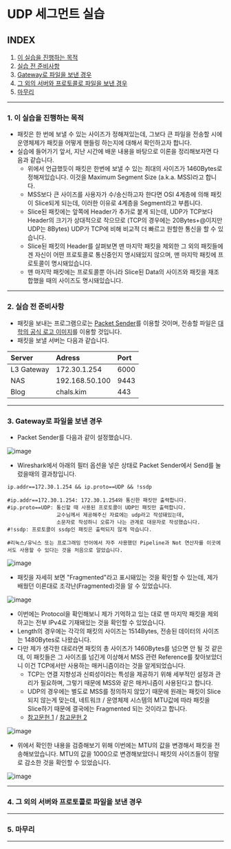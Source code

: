 # UDP 세그먼트 실습

## INDEX
1. [이 실습을 진행하는 목적](#1-이-실습을-진행하는-목적)
2. [실습 전 준비사항](#2-실습-전-준비사항)
3. [Gateway로 파일을 보낸 경우](#3-gateway로-파일을-보낸-경우)
4. [그 외의 서버와 프로토콜로 파일을 보낸 경우](#4-그-외의-서버와-프로토콜로-파일을-보낸-경우)
5. [마무리](#5-마무리)
---
### 1. 이 실습을 진행하는 목적
- 패킷은 한 번에 보낼 수 있는 사이즈가 정해져있는데, 그보다 큰 파일을 전송할 시에 운영체제가 패킷을 어떻게 핸들링 하는지에 대해서 확인하고자 합니다.
- 실습에 들어가기 앞서, 지난 시간에 배운 내용을 바탕으로 이론을 정리해보자면 다음과 같습니다.
  - 위에서 언급했듯이 패킷은 한번에 보낼 수 있는 최대의 사이즈가 1460Bytes로 정해져있습니다. 이것을 Maximum Segment Size (a.k.a. MSS)라고 합니다.
  - MSS보다 큰 사이즈를 사용자가 수/송신하고자 한다면 OSI 4계층에 의해 패킷이 Slice되게 되는데, 이러한 이유로 4계층을 Segment라고 부릅니다.
  - Slice된 패킷에는 앞쪽에 Header가 추가로 붙게 되는데, UDP가 TCP보다 Header의 크기가 상대적으로 작으므로 (TCP의 경우에는 20Bytes+@이지만 UDP는 8Bytes) UDP가 TCP에 비해 비교적 더 빠르고 원할한 통신을 할 수 있습니다.
  - Slice된 패킷의 Header를 살펴보면 맨 마지막 패킷을 제외한 그 외의 패킷들에겐 자신이 어떤 프로토콜로 통신중인지 명시돼있지 않으며, 맨 마지막 패킷에 프로토콜이 명시돼있습니다.
  - 맨 마지막 패킷에는 프로토콜뿐 아니라 Slice된 Data의 사이즈와 패킷을 재조합했을 때의 사이즈도 명시돼있습니다.
---
### 2. 실습 전 준비사항
- 패킷을 보내는 프로그램으로는 [Packet Sender](https://packetsender.com/)를 이용할 것이며, 전송할 파일은 [대학의 공식 로고 이미지](https://nsu.ac.kr/res/service/img/common/btn_logo_header.png)를 이용할 것입니다.
- 패킷을 보낼 서버는 다음과 같습니다.

| Server | Adress | Port |
|:---|:---|:---|
| L3 Gateway | 172.30.1.254 | 6000 |
| NAS | 192.168.50.100 | 9443 |
| Blog | chals.kim | 443 |
---
### 3. Gateway로 파일을 보낸 경우
- Packet Sender를 다음과 같이 설정했습니다.

![image](https://github.com/kimch0612/Data_Communication/assets/10193967/563385cd-6db4-401b-adf6-70c08abaf4c3)
- Wireshark에서 아래의 필터 옵션을 넣은 상태로 Packet Sender에서 Send를 눌렀을때의 결과창입니다.
```
ip.addr==172.30.1.254 && ip.proto==UDP && !ssdp

#ip.addr==172.30.1.254: 172.30.1.254와 통신한 패킷만 출력합니다.
#ip.proto==UDP: 통신할 때 사용된 프로토콜이 UDP인 패킷만 출력합니다.
                교수님께서 제공해주신 자료에는 udp라고 작성돼있는데,
                소문자로 작성하니 오류가 나는 관계로 대문자로 작성했습니다.
#!ssdp: 프로토콜이 ssdp인 패킷은 출력되지 않게 막습니다.

#리눅스/유닉스 또는 프로그래밍 언어에서 자주 사용했던 Pipeline과 Not 연산자를 이곳에서도 사용할 수 있다는 것을 처음으로 알았습니다.
``` 

![image](https://github.com/kimch0612/Data_Communication/assets/10193967/029e86ef-cccd-4cc2-a0ce-6070914208dd)
- 패킷을 자세히 보면 "Fragmented"라고 표시돼있는 것을 확인할 수 있는데, 제가 배웠던 이론대로 조각난(Fragmented)것을 알 수 있었습니다.

![image](https://github.com/kimch0612/Data_Communication/assets/10193967/9d679e9b-32bf-40a3-96ea-f9d8d2e66c86)
- 이번에는 Protocol을 확인해보니 제가 기억하고 있는 대로 맨 마지막 패킷을 제외하고는 전부 IPv4로 기재돼있는 것을 확인할 수 있었습니다.
- Length의 경우에는 각각의 패킷의 사이즈는 1514Bytes, 전송된 데이터의 사이즈는 1480Bytes로 나왔습니다.
- 다만 제가 생각한 대로라면 패킷의 총 사이즈가 1460Bytes를 넘으면 안 될 것 같은데, 이 패킷들은 그 사이즈를 넘긴게 이상해서 MSS 관련 Reference를 찾아보았더니 이건 TCP에서만 사용하는 매커니즘이라는 것을 알게되었습니다.
  - TCP는 연결 지향성과 신뢰성이라는 특성을 제공하기 위해 세부적인 설정과 관리가 필요하며, 그렇기 때문에 MSS와 같은 매커니즘이 사용된다고 합니다.
  - UDP의 경우에는 별도로 MSS를 정의하지 않았기 때문에 원래는 패킷이 Slice되지 않는게 맞는데, 네트워크 / 운영체제 시스템의 MTU값에 따라 패킷을 Slice하기 때문에 결국에는 Fragmented 되는 것이라고 합니다.
  - [참고문헌 1](https://www.cloudflare.com/ko-kr/learning/network-layer/what-is-mss/) / [참고문헌 2](https://ejjoo.github.io/network/2020/01/09/tcp-mss-udp.html)

![image](https://github.com/kimch0612/Data_Communication/assets/10193967/e2ac5ee9-9dc4-4f16-b70f-886ed8b1dcfe)
- 위에서 확인한 내용을 검증해보기 위해 이번에는 MTU의 값을 변경해서 패킷을 전송해보았습니다. MTU의 값을 1000으로 변경해보았더니 패킷의 사이즈들이 정말로 감소한 것을 확인할 수 있었습니다.

![image](https://github.com/kimch0612/Data_Communication/assets/10193967/f2b9da9c-950e-469c-91fe-18b20ee54a7f)

---
### 4. 그 외의 서버와 프로토콜로 파일을 보낸 경우
---
### 5. 마무리
---